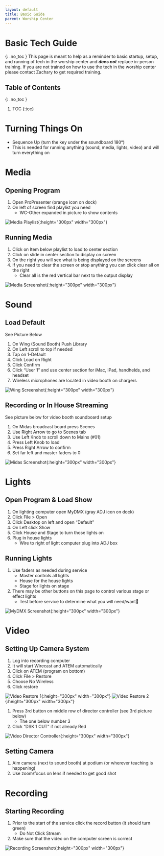 ```yaml
---
layout: default
title: Basic Guide
parent: Worship Center
---
```


# Basic Tech Guide
{: .no_toc }
This page is meant to help as a reminder to basic startup, setup, and running of tech in the worship center and ***does not*** replace  in-person training. If you are not trained on how to use the tech in the worship center please contact Zachary to get required training.

## Table of Contents
{: .no_toc }

1. TOC
{:toc}

# Turning Things On

- Sequence Up (turn the key under the soundboard 180°)
- This is needed for running anything (sound, media, lights, video) and will turn everything on

# Media
## Opening Program

1. Open ProPresenter (orange icon on dock)
1. On left of screen find playlist you need
   - WC-Other expanded in picture to show contents

![Media Playlist](../assets/images/worship-center/basic-guide/media-1.png){:height="300px" width="300px"}

## Running Media
1. Click on Item below playlist to load to center section
1. Click on slide in center section to display on screen
1. On the right you will see what is being displayed on the screens
1. If you need to clear the screen or stop anything you can click clear all on the right
   - Clear all is the red vertical bar next to the output display

![Media Screenshot](../assets/images/worship-center/basic-guide/media-2.png){:height="300px" width="300px"}

# Sound
## Load Default
See Picture Below

1. On Wing (Sound Booth) Push Library
1. On Left scroll to top if needed
1. Tap on 1-Default
1. Click Load on Right
1. Click Confirm
1. Click “User 1” and use center section for iMac, iPad, handhelds, and headset
1. Wireless microphones are located in video booth on chargers

![Wing Screenshot](../assets/images/worship-center/basic-guide/sound-1.png){:height="300px" width="300px"}

## Recording or In House Streaming
See picture below for video booth soundboard setup

1. On Midas broadcast board press Scenes
1. Use Right Arrow to go to Scenes tab
1. Use Left Knob to scroll down to Mains (#01)
1. Press Left Knob to load
1. Press Right Arrow to confirm
1. Set far left and master faders to 0

![Midas Screenshot](../assets/images/worship-center/basic-guide/sound-2.png){:height="300px" width="300px"}

# Lights
## Open Program & Load Show

1. On lighting computer open MyDMX (gray ADJ icon on dock)
1. Click File > Open
1. Click Desktop on left and open “Default”
1. On Left click Show
1. Click House and Stage to turn those lights on
1. Plug in house lights
   - Wire to right of light computer plug into ADJ box

## Running Lights
1. Use faders as needed during service
   - Master controls all lights
   - House for the house lights
   - Stage for lights on stage
1. There may be other buttons on this page to control various stage or effect lights
   - Test before service to determine what you will need/want

![MyDMX Screenshot](../assets/images/worship-center/basic-guide/lights-1.jpeg){:height="300px" width="300px"}

# Video
## Setting Up Camera System
1. Log into recording computer
1. It will start Wirecast and ATEM automatically
1. Click on ATEM (program on bottom)
1. Click File > Restore
1. Choose No Wireless
1. Click restore

![Video Restore 1](../assets/images/worship-center/basic-guide/video-1.png){:height="300px" width="300px"}
![Video Restore 2](../assets/images/worship-center/basic-guide/video-2.png){:height="300px" width="300px"}

1. Press 3rd button on middle row of director controller (see 3rd picture below)
   - The one below number 3
1. Click “DSK 1 CUT” if not already Red

![Video Director Controller](../assets/images/worship-center/basic-guide/video-3.png){:height="300px" width="300px"}

## Setting Camera
1. Aim camera (next to sound booth) at podium (or wherever teaching is happening)
1. Use zoom/focus on lens if needed to get good shot

# Recording
## Starting Recording
1. Prior to the start of the service click the record button (it should turn green)
   - Do Not Click Stream
1. Make sure that the video on the computer screen is correct

![Recording Screenshot](../assets/images/worship-center/basic-guide/recording-1.png){:height="300px" width="300px"}
